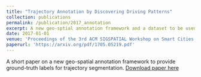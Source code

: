 ```yaml
---
title: "Trajectory Annotation by Discovering Driving Patterns"
collection: publications
permalink: /publication/2017_annotation
excerpt: A new geo-sptial annotation framework and a dataset to be used as ground-truth data for trajectory segmentation.   
date: 2017-01-01
venue: 'Proceedings of the 3rd ACM SIGSPATIAL Workshop on Smart Cities and Urban Analytics'
paperurl: 'https://arxiv.org/pdf/1705.05219.pdf'
---
```

A short paper on a new geo-spatial annotation framework to provide ground-truth labels for trajectory segmentation. 
[Download paper here](/files/2017_annotation.pdf)
